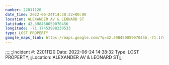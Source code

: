 ```yaml
---
number: 22011120
date_time: 2022-06-24T14:38:32+00:00
location: ALEXANDER AV & LEONARD ST
latitude: 42.398450059070456
longitude: -71.17453988230533
type: LOST PROPERTY
google_maps_link: https://maps.google.com/?q=42.398450059070456,-71.17453988230533
---
```


;;;;;;Incident #: 22011120  Date: 2022-06-24 14:38:32   Type: LOST PROPERTY;;;Location: ALEXANDER AV & LEONARD ST;;;
